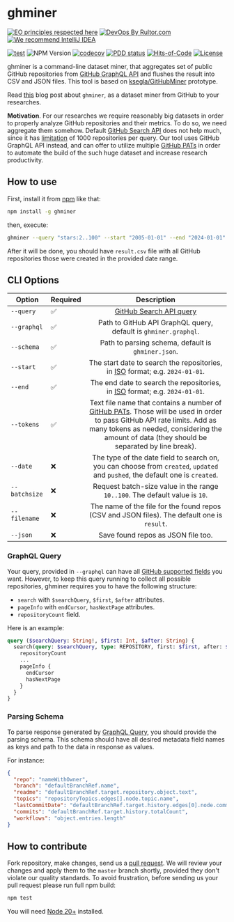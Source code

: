 # ghminer

[![EO principles respected here](https://www.elegantobjects.org/badge.svg)](https://www.elegantobjects.org)
[![DevOps By Rultor.com](http://www.rultor.com/b/h1alexbel/samples-filter)](http://www.rultor.com/p/h1alexbel/samples-filter)
[![We recommend IntelliJ IDEA](https://www.elegantobjects.org/intellij-idea.svg)](https://www.jetbrains.com/idea/)

[![test](https://github.com/h1alexbel/ghminer/actions/workflows/test.yml/badge.svg)](https://github.com/h1alexbel/ghminer/actions/workflows/test.yml)
![NPM Version](https://img.shields.io/npm/v/ghminer)
[![codecov](https://codecov.io/gh/h1alexbel/ghminer/graph/badge.svg?token=RraKKKENlR)](https://codecov.io/gh/h1alexbel/ghminer)
[![PDD status](http://www.0pdd.com/svg?name=h1alexbel/ghminer)](http://www.0pdd.com/p?name=h1alexbel/ghminer)
[![Hits-of-Code](https://hitsofcode.com/github/h1alexbel/ghminer)](https://hitsofcode.com/view/github/h1alexbel/ghminer)
[![License](https://img.shields.io/badge/license-MIT-green.svg)](https://github.com/h1alexbel/ghminer/blob/master/LICENSE.txt)

ghminer is a command-line dataset miner, that aggregates set of public GitHub
repositories from [GitHub GraphQL API] and flushes the result into CSV and JSON
files. This tool is based on [ksegla/GitHubMiner] prototype.

Read [this][blogpost] blog post about `ghminer`, as a dataset miner from GitHub
to your researches.

**Motivation**. For our researches we require reasonably big datasets in order
to properly analyze GitHub repositories and their metrics. To do so, we need
aggregate them somehow. Default [GitHub Search API] does not help much, since
it has [limitation] of 1000 repositories per query. Our tool uses GitHub
GraphQL API instead, and can offer to utilize multiple [GitHub PATs]
in order to automate the build of the such huge dataset and increase research
productivity.

## How to use

First, install it from [npm](https://www.npmjs.com/package/ghminer) like that:

```bash
npm install -g ghminer
```

then, execute:

```bash
ghminer --query "stars:2..100" --start "2005-01-01" --end "2024-01-01" --tokens pats.txt
```

After it will be done, you should have `result.csv` file with all GitHub
repositories those were created in the provided date range.

## CLI Options

| Option        | Required |                                                                                                        Description                                                                                                         |
|---------------|----------|:--------------------------------------------------------------------------------------------------------------------------------------------------------------------------------------------------------------------------:|
| `--query`     | ✅        |                                                                                                 [GitHub Search API query]                                                                                                  |
| `--graphql`   | ✅        |                                                                              Path to GitHub API GraphQL query, default is `ghminer.graphql`.                                                                               |
| `--schema`    | ✅        |                                                                                     Path to parsing schema, default is `ghminer.json`.                                                                                     |
| `--start`     | ✅        |                                                                       The start date to search the repositories, in [ISO] format; e.g. `2024-01-01`.                                                                       |
| `--end`       | ✅        |                                                                        The end date to search the repositories, in [ISO] format; e.g. `2024-01-01`.                                                                        |
| `--tokens`    | ✅        | Text file name that contains a number of [GitHub PATs]. Those will be used in order to pass GitHub API rate limits. Add as many tokens as needed, considering the amount of data (they should be separated by line break). |
| `--date`      | ❌        |                                               The type of the date field to search on, you can choose from `created`, `updated` and `pushed`, the default one is `created`.                                                |
| `--batchsize` | ❌        |                                                                        Request batch-size value in the range `10..100`. The default value is `10`.                                                                         |
| `--filename`  | ❌        |                                                                The name of the file for the found repos (CSV and JSON files). The default one is `result`.                                                                 |
| `--json`      | ❌        |                                                                                             Save found repos as JSON file too.                                                                                             |

### GraphQL Query

Your query, provided in `--graphql` can have all
[GitHub supported fields][Gh Explorer] you want. However, to keep this query
running to collect all possible repositories, ghminer requires you to have
the following structure:

* `search` with `$searchQuery`, `$first`, `$after` attributes.
* `pageInfo` with `endCursor`, `hasNextPage` attributes.
* `repositoryCount` field.

Here is an example:

```graphql
query ($searchQuery: String!, $first: Int, $after: String) {
  search(query: $searchQuery, type: REPOSITORY, first: $first, after: $after) {
    repositoryCount
    ...
    pageInfo {
      endCursor
      hasNextPage
    }
  }
}
```

### Parsing Schema

To parse response generated by [GraphQL Query](#graphql-query), you should
provide the parsing schema. This schema should have all desired metadata field
names as keys and path to the data in response as values.

For instance:

```json
{
  "repo": "nameWithOwner",
  "branch": "defaultBranchRef.name",
  "readme": "defaultBranchRef.target.repository.object.text",
  "topics": "repositoryTopics.edges[].node.topic.name",
  "lastCommitDate": "defaultBranchRef.target.history.edges[0].node.committedDate",
  "commits": "defaultBranchRef.target.history.totalCount",
  "workflows": "object.entries.length"
}
```

## How to contribute

Fork repository, make changes, send us a [pull request](https://www.yegor256.com/2014/04/15/github-guidelines.html).
We will review your changes and apply them to the `master` branch shortly,
provided they don't violate our quality standards. To avoid frustration,
before sending us your pull request please run full npm build:

```bash
npm test
```

You will need [Node 20+] installed.

[ksegla/GitHubMiner]: https://github.com/ksegla/GitHubMiner
[GitHub Search API]: https://api.github.com
[GitHub Search API query]: https://docs.github.com/en/search-github/searching-on-github/searching-for-repositories
[ISO]: https://en.wikipedia.org/wiki/ISO_8601
[GitHub GraphQL API]: https://api.github.com/graphql
[GitHub PAts]: https://docs.github.com/en/authentication/keeping-your-account-and-data-secure/managing-your-personal-access-tokens
[limitation]: https://stackoverflow.com/questions/37602893/github-search-limit-results
[Node 20+]: https://nodejs.org/en/download/package-manager
[blogpost]: https://h1alexbel.github.io/2024/05/24/ghminer.html
[Gh Explorer]: https://docs.github.com/en/graphql/overview/explorer
